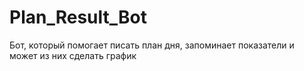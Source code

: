 # Plan_Result_Bot
Бот, который помогает писать план дня, запоминает показатели и может из них сделать график
